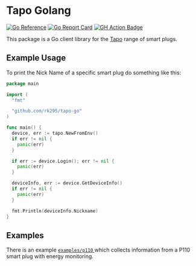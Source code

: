 # Tapo Golang

[![Go Reference](https://pkg.go.dev/badge/github.com/rk295/tapo-go)](https://pkg.go.dev/github.com/rk295/tapo-go) [![Go Report Card](https://goreportcard.com/badge/github.com/rk295/tapo-go)](https://goreportcard.com/report/github.com/rk295/tapo-go) [![GH Action Badge](https://github.com/rk295/tapo-go/actions/workflows/actions.yml/badge.svg?branch=rk-master)](https://github.com/rk295/tapo-go/actions)

This package is a Go client library for the [Tapo](https://www.tapo.com/uk/) range of smart plugs.

## Example Usage

To print the Nick Name of a specific smart plug do something like this:

```go
package main

import (
  "fmt"

  "github.com/rk295/tapo-go"
)

func main() {
  device, err := tapo.NewFromEnv()
  if err != nil {
    panic(err)
  }

  if err := device.Login(); err != nil {
    panic(err)
  }

  deviceInfo, err := device.GetDeviceInfo()
  if err != nil {
    panic(err)
  }

  fmt.Println(deviceInfo.Nickname)
}
```

## Examples

There is an example [ `examples/p110` ](examples/p110) which collects information from a P110 smart plug with energy monitoring.

